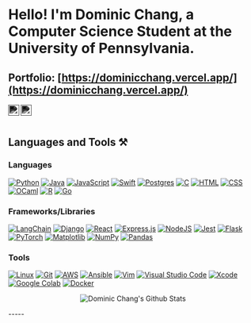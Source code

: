 

# Hello! I'm Dominic Chang, a Computer Science Student at the University of Pennsylvania.

## Portfolio: [https://dominicchang.vercel.app/](https://dominicchang.vercel.app/)

<a href="https://www.linkedin.com/in/dominicchang08/">
  <img align="left" alt="Dominic Chang" width="22px" src="https://cdn.jsdelivr.net/npm/simple-icons@v3/icons/linkedin.svg" style="filter: invert(100%) sepia(100%) saturate(0%) hue-rotate(180deg) brightness(100%) contrast(100%);" />
</a>
<a href="https://www.facebook.com/profile.php?id=100085517637944">
  <img align="left" alt="Dominic Chang" width="22px" src="https://cdn.jsdelivr.net/npm/simple-icons@v3/icons/facebook.svg" style="filter: invert(100%) sepia(100%) saturate(0%) hue-rotate(180deg) brightness(100%) contrast(100%);" />
</a>

<br />
<br />

  
## Languages and Tools ⚒️

### Languages
[![Python](https://img.shields.io/badge/Python-3776AB?logo=python&logoColor=fff)](#)
[![Java](https://img.shields.io/badge/Java-%23ED8B00.svg?logo=openjdk&logoColor=white)](#)
[![JavaScript](https://img.shields.io/badge/JavaScript-F7DF1E?logo=javascript&logoColor=000)](#)
[![Swift](https://img.shields.io/badge/Swift-F54A2A?logo=swift&logoColor=white)](#)
[![Postgres](https://img.shields.io/badge/Postgres-%23316192.svg?logo=postgresql&logoColor=white)](#)
[![C](https://img.shields.io/badge/C-00599C?logo=c&logoColor=white)](#)
[![HTML](https://img.shields.io/badge/HTML-%23E34F26.svg?logo=html5&logoColor=white)](#)
[![CSS](https://img.shields.io/badge/CSS-1572B6?logo=css3&logoColor=fff)](#)
[![OCaml](https://img.shields.io/badge/OCaml-EC6813?logo=ocaml&logoColor=fff)](#)
[![R](https://img.shields.io/badge/R-%23276DC3.svg?logo=r&logoColor=white)](#)
[![Go](https://img.shields.io/badge/Go-%2300ADD8.svg?&logo=go&logoColor=white)](#) 

### Frameworks/Libraries
[![LangChain](https://img.shields.io/badge/LangChain-ffffff?logo=langchain&logoColor=green)](#)
[![Django](https://img.shields.io/badge/Django-%23092E20.svg?logo=django&logoColor=white)](#)
[![React](https://img.shields.io/badge/React-%2320232a.svg?logo=react&logoColor=%2361DAFB)](#) 
[![Express.js](https://img.shields.io/badge/Express.js-%23404d59.svg?logo=express&logoColor=%2361DAFB)](#)
[![NodeJS](https://img.shields.io/badge/Node.js-6DA55F?logo=node.js&logoColor=white)](#) 
[![Jest](https://img.shields.io/badge/Jest-C21325?logo=jest&logoColor=fff)](#)
[![Flask](https://img.shields.io/badge/Flask-000?logo=flask&logoColor=fff)](#)
[![PyTorch](https://img.shields.io/badge/PyTorch-ee4c2c?logo=pytorch&logoColor=white)](#)
[![Matplotlib](https://custom-icon-badges.demolab.com/badge/Matplotlib-71D291?logo=matplotlib&logoColor=fff)](#)
[![NumPy](https://img.shields.io/badge/NumPy-4DABCF?logo=numpy&logoColor=fff)](#)
[![Pandas](https://img.shields.io/badge/Pandas-150458?logo=pandas&logoColor=fff)](#)

### Tools
[![Linux](https://img.shields.io/badge/Linux-FCC624?logo=linux&logoColor=black)](#)
[![Git](https://img.shields.io/badge/Git-F05032?logo=git&logoColor=fff)](#)
[![AWS](https://img.shields.io/badge/AWS-%23FF9900.svg?logo=amazon-web-services&logoColor=white)](#)
[![Ansible](https://img.shields.io/badge/ansible-EE0000?style=plastic&logo=ansible&logoColor=white)](#)
[![Vim](https://img.shields.io/badge/Vim-%2311AB00.svg?logo=vim&logoColor=white)](#)
[![Visual Studio Code](https://custom-icon-badges.demolab.com/badge/Visual%20Studio%20Code-0078d7.svg?logo=vsc&logoColor=white)](#)
[![Xcode](https://img.shields.io/badge/Xcode-007ACC?logo=Xcode&logoColor=white)](#)
[![Google Colab](https://img.shields.io/badge/Google%20Colab-F9AB00?logo=googlecolab&logoColor=fff)](#)
[![Docker](https://img.shields.io/badge/-Docker-black?style=flat&logo=docker&link=https://github.com/BRdhanani)](https://github.com/BRdhanani) 

 

<p align='center'>
  <img align="center" src="https://github-readme-stats.vercel.app/api?username=domchang1&show_icons=true&title_color=fff&icon_color=79ff97&text_color=efefef&bg_color=24292e" alt="Dominic Chang's Github Stats">
</p>
-----
